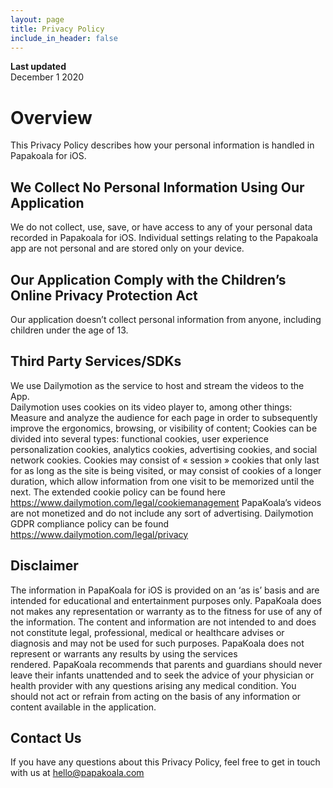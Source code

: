 ```yaml
---
layout: page
title: Privacy Policy
include_in_header: false
---
```


**Last updated**  
December 1 2020

# Overview
This Privacy Policy describes how your personal information is handled in Papakoala for iOS.

## We Collect No Personal Information Using Our Application 
We do not collect, use, save, or have access to any of your personal data recorded in Papakoala for iOS. Individual settings relating to the Papakoala app are not personal and are stored only on your device.  

## Our Application Comply with the Children’s Online Privacy Protection Act
Our application doesn’t collect personal information from anyone, including children under the age of 13.

## Third Party Services/SDKs
We use Dailymotion as the service to host and stream the videos to the App.  
Dailymotion uses cookies on its video player to, among other things: Measure and analyze the audience for each page in order to subsequently improve the ergonomics, browsing, or visibility of content; Cookies can be divided into several types: functional cookies, user experience personalization cookies, analytics cookies, advertising cookies, and social network cookies.
Cookies may consist of « session » cookies that only last for as long as the site is being visited, or may consist of cookies of a longer duration, which allow information from one visit to be memorized until the next. The extended cookie policy can be found here https://www.dailymotion.com/legal/cookiemanagement 
PapaKoala’s videos are not monetized and do not include any sort of advertising. Dailymotion GDPR compliance policy can be found https://www.dailymotion.com/legal/privacy

## Disclaimer
The information in PapaKoala for iOS is provided on an ‘as is’ basis and are intended for educational and entertainment purposes only. PapaKoala does not makes any representation or warranty as to the fitness for use of any of the information. The content and information are not intended to and does not constitute legal, professional, medical or healthcare advises or diagnosis and may not be used for such purposes. PapaKoala does not represent or warrants any results by using the services rendered. PapaKoala recommends that parents and guardians should never leave their infants unattended and to seek the advice of your physician or health provider with any questions arising any medical condition. You should not act or refrain from acting on the basis of any information or content available in the application.

## Contact Us
If you have any questions about this Privacy Policy, feel free to get in touch with us at hello@papakoala.com 


